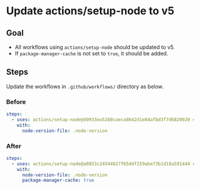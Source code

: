 # Update actions/setup-node to v5

## Goal

- All workflows using `actions/setup-node` should be updated to v5.
- If `package-manager-cache` is not set to `true`, it should be added.

## Steps

Update the workflows in `.github/workflows/` directory as below.

### Before

```yaml
steps:
  - uses: actions/setup-node@49933ea5288caeca8642d1e84afbd3f7d6820020 # v4.4.0
    with:
      node-version-file: .node-version
```

### After

```yaml
steps:
  - uses: actions/setup-node@a0853c24544627f65ddf259abe73b1d18a591444 # v5.0.0
    with:
      node-version-file: .node-version
      package-manager-cache: true
```
